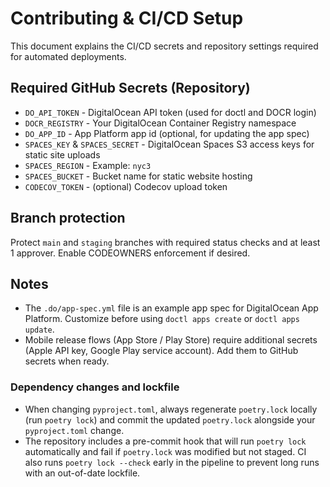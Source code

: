 # Contributing & CI/CD Setup

This document explains the CI/CD secrets and repository settings required for automated deployments.

## Required GitHub Secrets (Repository)
- `DO_API_TOKEN` - DigitalOcean API token (used for doctl and DOCR login)
- `DOCR_REGISTRY` - Your DigitalOcean Container Registry namespace
- `DO_APP_ID` - App Platform app id (optional, for updating the app spec)
- `SPACES_KEY` & `SPACES_SECRET` - DigitalOcean Spaces S3 access keys for static site uploads
- `SPACES_REGION` - Example: `nyc3`
- `SPACES_BUCKET` - Bucket name for static website hosting
- `CODECOV_TOKEN` - (optional) Codecov upload token

## Branch protection
Protect `main` and `staging` branches with required status checks and at least 1 approver. Enable CODEOWNERS enforcement if desired.

## Notes
- The `.do/app-spec.yml` file is an example app spec for DigitalOcean App Platform. Customize before using `doctl apps create` or `doctl apps update`.
- Mobile release flows (App Store / Play Store) require additional secrets (Apple API key, Google Play service account). Add them to GitHub secrets when ready.

### Dependency changes and lockfile

- When changing `pyproject.toml`, always regenerate `poetry.lock` locally (run `poetry lock`) and commit the updated `poetry.lock` alongside your `pyproject.toml` change.
- The repository includes a pre-commit hook that will run `poetry lock` automatically and fail if `poetry.lock` was modified but not staged. CI also runs `poetry lock --check` early in the pipeline to prevent long runs with an out-of-date lockfile.
